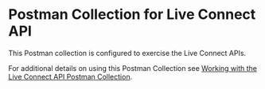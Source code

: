 # Postman Collection for Live Connect API

This Postman collection is configured to exercise the Live Connect APIs. 

For additional details on using this Postman Collection see [Working with the Live Connect API Postman Collection](https://api-docs.treasuredata.com/en/api/dwh-integration-api/quickstart/#working-with-the-live-connect-api-postman-collection).
